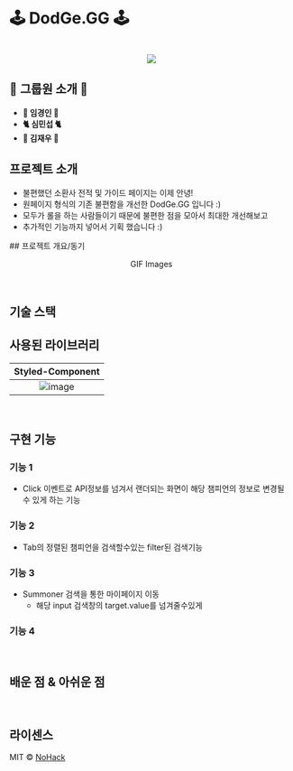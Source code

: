 # 🕹 DodGe.GG 🕹

<p align="center">
  <br>
      <img src="https://img.hankyung.com/photo/201904/51369_99390_3545.png"/>
  <br>
</p>

## 👾 그룹원 소개 👾
* **👑 임경인 👑**
* **🐈 심민섭 🐈**
* **🍫 김재우 🍫**
## 프로젝트 소개
* 불편했던 소환사 전적 및 가이드 페이지는 이제 안녕!
* 원페이지 형식의 기존 불편함을 개선한 DodGe.GG 입니다 :)
* 모두가 롤을 하는 사람들이기 때문에 불편한 점을 모아서 최대한 개선해보고
* 추가적인 기능까지 넣어서 기획 했습니다 :)
<p align="justify">
## 프로젝트 개요/동기
</p>

<p align="center">
GIF Images
</p>

<br>

## 기술 스택


## 사용된 라이브러리

| Styled-Component |
| :--------: |
|   ![image](https://user-images.githubusercontent.com/99936345/196709299-bbefdafe-a904-4b1f-b34f-28788e2abb26.png)|

<br>

## 구현 기능

### 기능 1
* Click 이벤트로 API정보를 넘겨서 랜더되는 화면이 해당 챔피언의 정보로 변경될 수 있게 하는 기능
### 기능 2
* Tab의 정렬된 챔피언을 검색할수있는 filter된 검색기능
### 기능 3
* Summoner 검색을 통한 마이페이지 이동
  * 해당 input 검색창의 target.value를 넘겨줄수있게
### 기능 4

<br>

## 배운 점 & 아쉬운 점

<p align="justify">

</p>

<br>

## 라이센스

MIT &copy; [NoHack](mailto:lbjp114@gmail.com)

<!-- Stack Icon Refernces -->

[js]: /images/stack/javascript.svg
[ts]: /images/stack/typescript.svg
[react]: /images/stack/react.svg
[node]: /images/stack/node.svg
